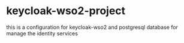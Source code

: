 # keycloak-wso2-project
this is a configuration for keycloak-wso2 and postgresql database for manage the identity services
